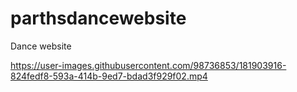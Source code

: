 # parthsdancewebsite
Dance website


https://user-images.githubusercontent.com/98736853/181903916-824fedf8-593a-414b-9ed7-bdad3f929f02.mp4

